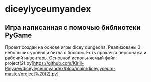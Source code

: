 # diceylyceumyandex

Игра написанная с помочью библиотеки PyGame
-------------------------------------------

Проект создан на основе игры dicey dungeons. Реализованы 3 небольших уровня и битва с боссом. Есть прокачка персонажа и рабочий инвентарь.
Основной испольняемый файл: project(2).py[https://github.com/Kirill-Pinyaev/diceylyceumyandex/blob/main/diceylyceum-master/project%20(2).py]
